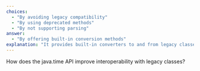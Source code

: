 ```yaml
---
choices:
  - "By avoiding legacy compatibility"
  - "By using deprecated methods"
  - "By not supporting parsing"
answer:
  - "By offering built-in conversion methods"
explanation: "It provides built-in converters to and from legacy classes like Date, Calendar, and Timestamp."
---
```


How does the java.time API improve interoperability with legacy classes?

